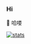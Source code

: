 ### Hi 
🔭 哈喽

<!--
**Lee981265/Lee981265** is a ✨ _special_ ✨ repository because its `README.md` (this file) appears on your GitHub profile.

Here are some ideas to get you started:

- 🔭 I’m currently working on ...
-  I’m currently learning ...
- 👯 I’m looking to collaborate on ...
- 🤔 I’m looking for help with ...
- 💬 Ask me about ...
- 📫 How to reach me: ...
- 😄 Pronouns: ...
- ⚡ Fun fact: ...
-->
[![stats](https://github-readme-stats.vercel.app/api?username=Lee981265)](https://github.com/anuraghazra/github-readme-stats)

